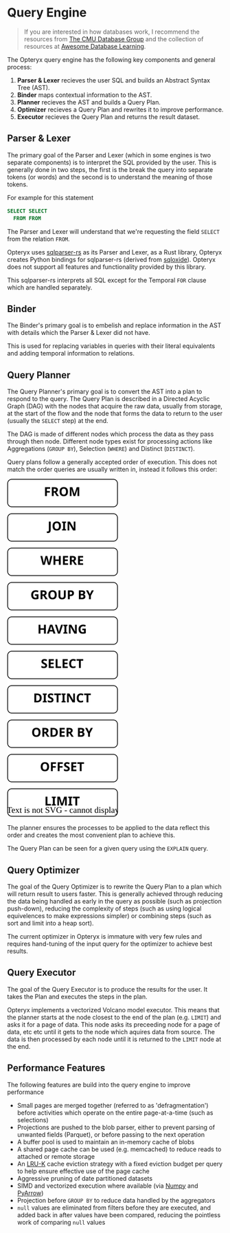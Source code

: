 # Query Engine

> If you are interested in how databases work, I recommend the resources from [The CMU Database Group](https://db.cs.cmu.edu/) and the collection of resources at [Awesome Database Learning](https://github.com/pingcap/awesome-database-learning).

The Opteryx query engine has the following key components and general process:

1) **Parser & Lexer** recieves the user SQL and builds an Abstract Syntax Tree (AST).  
2) **Binder** maps contextual information to the AST.  
3) **Planner** recieves the AST and builds a Query Plan.  
4) **Optimizer** recieves a Query Plan and rewrites it to improve performance.   
5) **Executor** recieves the Query Plan and returns the result dataset.  

## Parser & Lexer

The primary goal of the Parser and Lexer (which in some engines is two separate components) is to interpret the SQL provided by the user. This is generally done in two steps, the first is the break the query into separate tokens (or words) and the second is to understand the meaning of those tokens.

For example for this statement

~~~sql
SELECT SELECT
  FROM FROM
~~~

The Parser and Lexer will understand that we're requesting the field `SELECT` from the relation `FROM`.

Opteryx uses [sqlparser-rs](https://github.com/sqlparser-rs/sqlparser-rs) as its Parser and Lexer, as a Rust library, Opteryx creates Python bindings for sqlparser-rs (derived from [sqloxide](https://github.com/wseaton/sqloxide)). Opteryx does not support all features and functionality provided by this library.

This sqlparser-rs interprets all SQL except for the Temporal `FOR` clause which are handled separately.

## Binder

The Binder's primary goal is to embelish and replace information in the AST with details which the Parser & Lexer did not have.

This is used for replacing variables in queries with their literal equivalents and adding temporal information to relations.

## Query Planner

The Query Planner's primary goal is to convert the AST into a plan to respond to the query. The Query Plan is described in a Directed Acyclic Graph (DAG) with the nodes that acquire the raw data, usually from storage, at the start of the flow and the node that forms the data to return to the user (usually the `SELECT` step) at the end.

The DAG is made of different nodes which process the data as they pass through then node. Different node types exist for processing actions like Aggregations (`GROUP BY`), Selection (`WHERE`) and Distinct (`DISTINCT`).

Query plans follow a generally accepted order of execution. This does not match the order queries are usually written in, instead it follows this order:

![OPERATOR ORDER](operator-order.svg) 

The planner ensures the processes to be applied to the data reflect this order and creates the most convenient plan to achieve this.

The Query Plan can be seen for a given query using the `EXPLAIN` query.

## Query Optimizer

The goal of the Query Optimizer is to rewrite the Query Plan to a plan which will return result to users faster. This is generally achieved through reducing the data being handled as early in the query as possible (such as projection push-down), reducing the complexity of steps (such as using logical equivelences to make expressions simpler) or combining steps (such as sort and limit into a heap sort).

The current optimizer in Opteryx is immature with very few rules and requires hand-tuning of the input query for the optimizer to achieve best results.

## Query Executor

The goal of the Query Executor is to produce the results for the user. It takes the Plan and executes the steps in the plan.

Opteryx implements a vectorized Volcano model executor. This means that the planner starts at the node closest to the end of the plan (e.g. `LIMIT`) and asks it for a page of data. This node asks its preceeding node for a page of data, etc etc until it gets to the node which aquires data from source. The data is then processed by each node until it is returned to the `LIMIT` node at the end.

## Performance Features

The following features are build into the query engine to improve performance

- Small pages are merged together (referred to as 'defragmentation') before activities which operate on the entire page-at-a-time (such as selections)
- Projections are pushed to the blob parser, either to prevent parsing of unwanted fields (Parquet), or before passing to the next operation
- A buffer pool is used to maintain an in-memory cache of blobs
- A shared page cache can be used (e.g. memcached) to reduce reads to attached or remote storage
- An [LRU-K](https://en.wikipedia.org/wiki/Page_replacement_algorithm#Variants_on_LRU) cache eviction strategy with a fixed eviction budget per query to help ensure effective use of the page cache
- Aggressive pruning of date partitioned datasets
- SIMD and vectorized execution where available (via [Numpy](https://numpy.org/devdocs/reference/simd/index.html) and [PyArrow](https://arrow.apache.org/docs/format/Columnar.html))
- Projection before `GROUP BY` to reduce data handled by the aggregators
- `null` values are eliminated from filters before they are executed, and added back in after values have been compared, reducing the pointless work of comparing `null` values